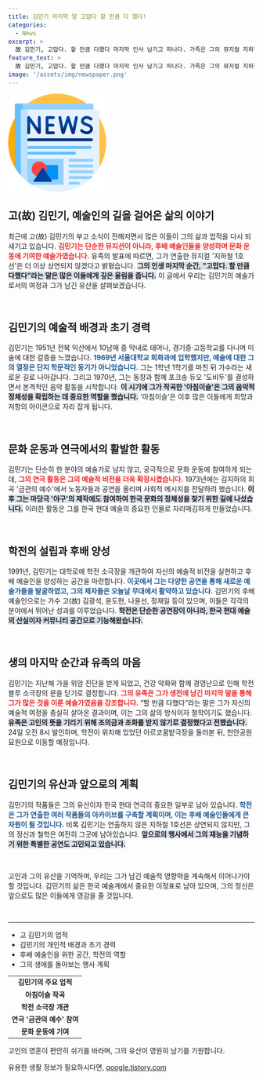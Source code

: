 ```yaml
---
title: 김민기 마지막 말 고맙다 할 만큼 다 했다!
categories:
  - News
excerpt: >
  故 김민기, 고맙다. 할 만큼 다했다 마지막 인사 남기고 떠나다. 가족은 그의 뮤지컬 지하철 1호선 상연 중단 선언, 추모 아카이브 계획 밝혀. 예술계의 큰 별이 사라졌다.
feature_text: >
  故 김민기, 고맙다. 할 만큼 다했다 마지막 인사 남기고 떠나다. 가족은 그의 뮤지컬 지하철 1호선 상연 중단 선언, 추모 아카이브 계획 밝혀. 예술계의 큰 별이 사라졌다.
image: '/assets/img/newspaper.png'
---
```


<p><img src="/assets/img/newspaper.png" alt="kimp 속보" /></p>

<h2 data-ke-size="size26">고(故) 김민기, 예술인의 길을 걸어온 삶의 이야기</h2>

<p data-ke-size="size16">최근에 고(故) 김민기의 부고 소식이 전해지면서 많은 이들이 그의 삶과 업적을 다시 되새기고 있습니다. <b><span style="color: #ee2323;">김민기는 단순한 뮤지션이 아니라, 후배 예술인들을 양성하며 문화 운동에 기여한 예술가였습니다.</span></b> 유족의 발표에 따르면, 그가 연출한 뮤지컬 '지하철 1호선'은 더 이상 상연되지 않겠다고 밝혔습니다. <b><span style="background-color: #21538527;">그의 인생 마지막 순간, "고맙다. 할 만큼 다했다"라는 말은 많은 이들에게 깊은 울림을 줍니다.</span></b> 이 글에서 우리는 김민기의 예술가로서의 여정과 그가 남긴 유산을 살펴보겠습니다.</p>

<p data-ke-size="size16">&nbsp;</p>

<h2 data-ke-size="size26">김민기의 예술적 배경과 초기 경력</h2>

<p data-ke-size="size16">김민기는 1951년 전북 익산에서 10남매 중 막내로 태어나, 경기중·고등학교를 다니며 미술에 대한 갈증을 느꼈습니다. <b><span style="color: #1a5490;">1969년 서울대학교 회화과에 입학했지만, 예술에 대한 그의 열정은 단지 학문적인 동기가 아니었습니다.</span></b> 그는 1학년 1학기를 마친 뒤 가수라는 새로운 길로 나아갑니다. 그리고 1970년, 그는 동창과 함께 포크송 듀오 '도비두'를 결성하면서 본격적인 음악 활동을 시작합니다. <b><span style="background-color: #21538527;">이 시기에 그가 작곡한 '아침이슬'은 그의 음악적 정체성을 확립하는 데 중요한 역할을 했습니다.</span></b> '아침이슬'은 이후 많은 이들에게 희망과 저항의 아이콘으로 자리 잡게 됩니다.</p>

<p data-ke-size="size16">&nbsp;</p>

<h2 data-ke-size="size26">문화 운동과 연극에서의 활발한 활동</h2>

<p data-ke-size="size16">김민기는 단순히 한 분야의 예술가로 남지 않고, 궁극적으로 문화 운동에 참여하게 되는데, <b><span style="color: #ee2323;">그의 연극 활동은 그의 예술적 비전을 더욱 확장시켰습니다.</span></b> 1973년에는 김지하의 희곡 '금관의 예수'에서 노동자들과 공연을 올리며 사회적 메시지를 전달하려 했습니다. <b><span style="background-color: #21538527;">이후 그는 마당극 '야구'의 제작에도 참여하여 한국 문화의 정체성을 찾기 위한 길에 나섰습니다.</span></b> 이러한 활동은 그를 한국 현대 예술의 중요한 인물로 자리매김하게 만들었습니다.</p>

<p data-ke-size="size16">&nbsp;</p>

<h2 data-ke-size="size26">학전의 설립과 후배 양성</h2>

<p data-ke-size="size16">1991년, 김민기는 대학로에 학전 소극장을 개관하여 자신의 예술적 비전을 실현하고 후배 예술인을 양성하는 공간을 마련합니다. <b><span style="color: #1a5490;">이곳에서 그는 다양한 공연을 통해 새로운 예술가들을 발굴하였고, 그의 제자들은 오늘날 무대에서 활약하고 있습니다.</span></b> 김민기의 후배 예술인으로는 가수 고(故) 김광석, 윤도현, 나윤선, 정재일 등이 있으며, 이들은 각각의 분야에서 뛰어난 성과를 이루었습니다. <b><span style="background-color: #21538527;">학전은 단순한 공연장이 아니라, 한국 현대 예술의 산실이자 커뮤니티 공간으로 기능해왔습니다.</span></b></p>

<p data-ke-size="size16">&nbsp;</p>

<h2 data-ke-size="size26">생의 마지막 순간과 유족의 마음</h2>

<p data-ke-size="size16">김민기는 지난해 가을 위암 진단을 받게 되었고, 건강 악화와 함께 경영난으로 인해 학전 블루 소극장의 문을 닫기로 결정합니다. <b><span style="color: #ee2323;">그의 유족은 그가 생전에 남긴 마지막 말을 통해 그가 많은 것을 이룬 예술가였음을 강조합니다.</span></b> “할 만큼 다했다”라는 말은 그가 자신의 예술적 여정을 충실히 살아온 결과이며, 이는 그의 삶의 방식이자 철학이기도 했습니다. <b><span style="background-color: #21538527;">유족은 고인의 뜻을 기리기 위해 조의금과 조화를 받지 않기로 결정했다고 전했습니다.</span></b> 24일 오전 8시 발인하며, 학전이 위치해 있었던 아르코꿈밭극장을 둘러본 뒤, 천안공원묘원으로 이동할 예정입니다.</p>

<p data-ke-size="size16">&nbsp;</p>

<h2 data-ke-size="size26">김민기의 유산과 앞으로의 계획</h2>

<p data-ke-size="size16">김민기의 작품들은 그의 유산이자 한국 현대 연극의 중요한 일부로 남아 있습니다. <b><span style="color: #1a5490;">학전은 그가 연출한 여러 작품들의 아카이브를 구축할 계획이며, 이는 후배 예술인들에게 큰 자원이 될 것입니다.</span></b> 비록 김민기는 연출하지 않은 지하철 1호선은 상연되지 않지만, 그의 정신과 철학은 여전히 그곳에 남아있습니다. <b><span style="background-color: #21538527;">앞으로의 행사에서 그의 재능을 기념하기 위한 특별한 공연도 고민되고 있습니다.</span></b></p>

<p data-ke-size="size16">&nbsp;</p>

<p data-ke-size="size16">고인과 그의 유산을 기억하며, 우리는 그가 남긴 예술적 영향력을 계속해서 이어나가야 할 것입니다. 김민기의 삶은 한국 예술계에서 중요한 이정표로 남아 있으며, 그의 정신은 앞으로도 많은 이들에게 영감을 줄 것입니다.</p>

<p data-ke-size="size16">&nbsp;</p>

<hr>

<ul>
  <li>고 김민기의 업적</li>
  <li>김민기의 개인적 배경과 초기 경력</li>
  <li>후배 예술인을 위한 공간, 학전의 역할</li>
  <li>그의 생애를 돌아보는 행사 계획</li>
</ul>

<table style="width: 100%;">
  <tr>
    <td style="text-align: center; height: 17px;"><b>김민기의 주요 업적</b></td>
  </tr>
  <tr>
    <td style="text-align: center; height: 17px;"><b>아침이슬 작곡</b></td>
  </tr>
  <tr>
    <td style="text-align: center; height: 17px;"><b>학전 소극장 개관</b></td>
  </tr>
  <tr>
    <td style="text-align: center; height: 17px;"><b>연극 '금관의 예수' 참여</b></td>
  </tr>
  <tr>
    <td style="text-align: center; height: 17px;"><b>문화 운동에 기여</b></td>
  </tr>
</table>

<p data-ke-size="size16">고인의 영혼이 편안히 쉬기를 바라며, 그의 유산이 영원히 남기를 기원합니다.</p>
유용한 생활 정보가 필요하시다면, <a href="https://qoogle.tistory.com" rel="dofollow">qoogle.tistory.com</a>


